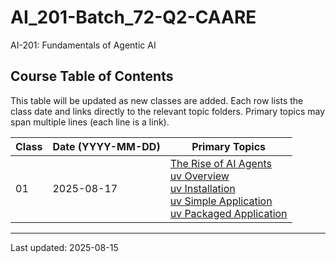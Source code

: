 # AI_201-Batch_72-Q2-CAARE
AI-201: Fundamentals of Agentic AI

## Course Table of Contents

This table will be updated as new classes are added. Each row lists the class date and links directly to the relevant topic folders. Primary topics may span multiple lines (each line is a link).

| Class | Date (YYYY-MM-DD) | Primary Topics |
|-------|-------------------|----------------|
| 01 | 2025-08-17 | [The Rise of AI Agents](class01_20250817/01_The_Rise_of_AI_Agents/) <br> [uv Overview](class01_20250817/01_uv/) <br> [uv Installation](class01_20250817/01_uv/00_uv_installation/) <br> [uv Simple Application](class01_20250817/01_uv/01_simple_application/) <br> [uv Packaged Application](class01_20250817/01_uv/02_packaged_application/) |

---
Last updated: 2025-08-15
